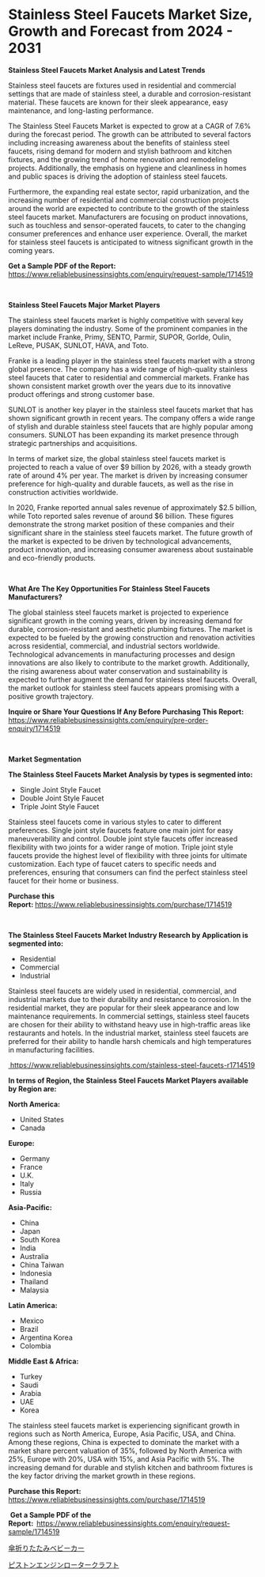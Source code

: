 <p><h1>Stainless Steel Faucets Market Size, Growth and Forecast from 2024 - 2031</h1></p><p><strong>Stainless Steel Faucets Market Analysis and Latest Trends</strong></p>
<p><p>Stainless steel faucets are fixtures used in residential and commercial settings that are made of stainless steel, a durable and corrosion-resistant material. These faucets are known for their sleek appearance, easy maintenance, and long-lasting performance.</p><p>The Stainless Steel Faucets Market is expected to grow at a CAGR of 7.6% during the forecast period. The growth can be attributed to several factors including increasing awareness about the benefits of stainless steel faucets, rising demand for modern and stylish bathroom and kitchen fixtures, and the growing trend of home renovation and remodeling projects. Additionally, the emphasis on hygiene and cleanliness in homes and public spaces is driving the adoption of stainless steel faucets.</p><p>Furthermore, the expanding real estate sector, rapid urbanization, and the increasing number of residential and commercial construction projects around the world are expected to contribute to the growth of the stainless steel faucets market. Manufacturers are focusing on product innovations, such as touchless and sensor-operated faucets, to cater to the changing consumer preferences and enhance user experience. Overall, the market for stainless steel faucets is anticipated to witness significant growth in the coming years.</p></p>
<p><strong>Get a Sample PDF of the Report:&nbsp;</strong> <a href="https://www.reliablebusinessinsights.com/enquiry/request-sample/1714519">https://www.reliablebusinessinsights.com/enquiry/request-sample/1714519</a></p>
<p>&nbsp;</p>
<p><strong>Stainless Steel Faucets Major Market Players</strong></p>
<p><p>The stainless steel faucets market is highly competitive with several key players dominating the industry. Some of the prominent companies in the market include Franke, Primy, SENTO, Parmir, SUPOR, Gorlde, Oulin, LeReve, PUSAK, SUNLOT, HAVA, and Toto.</p><p>Franke is a leading player in the stainless steel faucets market with a strong global presence. The company has a wide range of high-quality stainless steel faucets that cater to residential and commercial markets. Franke has shown consistent market growth over the years due to its innovative product offerings and strong customer base.</p><p>SUNLOT is another key player in the stainless steel faucets market that has shown significant growth in recent years. The company offers a wide range of stylish and durable stainless steel faucets that are highly popular among consumers. SUNLOT has been expanding its market presence through strategic partnerships and acquisitions.</p><p>In terms of market size, the global stainless steel faucets market is projected to reach a value of over $9 billion by 2026, with a steady growth rate of around 4% per year. The market is driven by increasing consumer preference for high-quality and durable faucets, as well as the rise in construction activities worldwide.</p><p>In 2020, Franke reported annual sales revenue of approximately $2.5 billion, while Toto reported sales revenue of around $6 billion. These figures demonstrate the strong market position of these companies and their significant share in the stainless steel faucets market. The future growth of the market is expected to be driven by technological advancements, product innovation, and increasing consumer awareness about sustainable and eco-friendly products.</p></p>
<p>&nbsp;</p>
<p><strong>What Are The Key Opportunities For Stainless Steel Faucets Manufacturers?</strong></p>
<p><p>The global stainless steel faucets market is projected to experience significant growth in the coming years, driven by increasing demand for durable, corrosion-resistant and aesthetic plumbing fixtures. The market is expected to be fueled by the growing construction and renovation activities across residential, commercial, and industrial sectors worldwide. Technological advancements in manufacturing processes and design innovations are also likely to contribute to the market growth. Additionally, the rising awareness about water conservation and sustainability is expected to further augment the demand for stainless steel faucets. Overall, the market outlook for stainless steel faucets appears promising with a positive growth trajectory.</p></p>
<p><strong>Inquire or Share Your Questions If Any Before Purchasing This Report:</strong> <a href="https://www.reliablebusinessinsights.com/enquiry/pre-order-enquiry/1714519">https://www.reliablebusinessinsights.com/enquiry/pre-order-enquiry/1714519</a></p>
<p>&nbsp;</p>
<p><strong>Market Segmentation</strong></p>
<p><strong>The Stainless Steel Faucets Market Analysis by types is segmented into:</strong></p>
<p><ul><li>Single Joint Style Faucet</li><li>Double Joint Style Faucet</li><li>Triple Joint Style Faucet</li></ul></p>
<p><p>Stainless steel faucets come in various styles to cater to different preferences. Single joint style faucets feature one main joint for easy maneuverability and control. Double joint style faucets offer increased flexibility with two joints for a wider range of motion. Triple joint style faucets provide the highest level of flexibility with three joints for ultimate customization. Each type of faucet caters to specific needs and preferences, ensuring that consumers can find the perfect stainless steel faucet for their home or business.</p></p>
<p><strong>Purchase this Report:&nbsp;</strong><a href="https://www.reliablebusinessinsights.com/purchase/1714519">https://www.reliablebusinessinsights.com/purchase/1714519</a></p>
<p>&nbsp;</p>
<p><strong>The Stainless Steel Faucets Market Industry Research by Application is segmented into:</strong></p>
<p><ul><li>Residential</li><li>Commercial</li><li>Industrial</li></ul></p>
<p><p>Stainless steel faucets are widely used in residential, commercial, and industrial markets due to their durability and resistance to corrosion. In the residential market, they are popular for their sleek appearance and low maintenance requirements. In commercial settings, stainless steel faucets are chosen for their ability to withstand heavy use in high-traffic areas like restaurants and hotels. In the industrial market, stainless steel faucets are preferred for their ability to handle harsh chemicals and high temperatures in manufacturing facilities.</p></p>
<p><a href="https://www.reliablebusinessinsights.com/stainless-steel-faucets-r1714519">&nbsp;https://www.reliablebusinessinsights.com/stainless-steel-faucets-r1714519</a></p>
<p><strong>In terms of Region, the Stainless Steel Faucets Market Players available by Region are:</strong></p>
<p>
    <p> <strong> North America: </strong>
        <ul>
            <li>United States</li>
            <li>Canada</li>
        </ul>
        </p> 
    <p> <strong> Europe: </strong>
        <ul>
            <li>Germany</li>
            <li>France</li>
            <li>U.K.</li>
            <li>Italy</li>
            <li>Russia</li>
        </ul>
        </p> 
    <p> <strong> Asia-Pacific: </strong>
        <ul>
            <li>China</li>
            <li>Japan</li>
            <li>South Korea</li>
            <li>India</li>
            <li>Australia</li>
            <li>China Taiwan</li>
            <li>Indonesia</li>
            <li>Thailand</li>
            <li>Malaysia</li>
        </ul>
        </p> 
    <p> <strong> Latin America: </strong>
        <ul>
            <li>Mexico</li>
            <li>Brazil</li>
            <li>Argentina Korea</li>
            <li>Colombia</li>
        </ul>
        </p> 
    <p> <strong> Middle East & Africa: </strong>
        <ul>
            <li>Turkey</li>
            <li>Saudi</li>
            <li>Arabia</li>
            <li>UAE</li>
            <li>Korea</li>
        </ul>
    </p>
    </p>
<p><p>The stainless steel faucets market is experiencing significant growth in regions such as North America, Europe, Asia Pacific, USA, and China. Among these regions, China is expected to dominate the market with a market share percent valuation of 35%, followed by North America with 25%, Europe with 20%, USA with 15%, and Asia Pacific with 5%. The increasing demand for durable and stylish kitchen and bathroom fixtures is the key factor driving the market growth in these regions.</p></p>
<p><strong>Purchase this Report: </strong><a href="https://www.reliablebusinessinsights.com/purchase/1714519">https://www.reliablebusinessinsights.com/purchase/1714519</a></p>
<p>&nbsp;<strong>Get a Sample PDF of the Report:&nbsp;&nbsp;</strong><a href="https://www.reliablebusinessinsights.com/enquiry/request-sample/1714519">https://www.reliablebusinessinsights.com/enquiry/request-sample/1714519</a></p>
<p><strong></strong></p>
<p><p><a href="https://medium.com/@queenlitle19361/%E6%8A%98%E3%82%8A%E7%95%B3%E3%81%BF%E5%82%98%E3%83%99%E3%83%93%E3%83%BC%E3%82%AB%E3%83%BC%E5%B8%82%E5%A0%B4%E3%81%AE%E8%A6%8F%E6%A8%A1%E3%81%AF-%E5%B9%B4%E9%96%93%E6%88%90%E9%95%B7%E7%8E%87-%E3%81%A7%E6%88%90%E9%95%B7%E3%81%97%E3%81%A6%E3%81%8A%E3%82%8A-%E3%81%93%E3%81%AE%E3%83%AC%E3%83%9D%E3%83%BC%E3%83%88%E3%81%AF-%E3%82%BF%E3%82%A4%E3%83%97-%E3%82%A2%E3%83%97%E3%83%AA%E3%82%B1%E3%83%BC%E3%82%B7%E3%83%A7%E3%83%B3-%E6%88%90%E9%95%B7-%E3%81%8A%E3%82%88%E3%81%B32024%E5%B9%B4%E3%81%8B%E3%82%892031%E5%B9%B4%E3%81%BE%E3%81%A7%E3%81%AE%E4%BA%88%E6%B8%AC%E3%81%AB%E3%82%88%E3%82%8B%E5%88%86%E6%9E%90%E3%82%92%E3%82%AB%E3%83%90%E3%83%BC%E3%81%97%E3%81%A6%E3%81%84%E3%81%BE%E3%81%99-7a2b14df3ef2">傘折りたたみベビーカー</a></p><p><a href="https://medium.com/@kelscdowell78456/%E3%82%B0%E3%83%AD%E3%83%BC%E3%83%90%E3%83%AB%E3%81%AA%E3%83%94%E3%82%B9%E3%83%88%E3%83%B3%E3%82%A8%E3%83%B3%E3%82%B8%E3%83%B3%E5%9B%9E%E8%BB%A2%E7%BF%BC%E6%A9%9F%E5%B8%82%E5%A0%B4%E3%81%AE%E8%A6%8F%E6%A8%A1%E3%81%AF-%E6%88%90%E9%95%B7%E7%8E%87-cagr-%E3%81%AB%E9%81%94%E3%81%99%E3%82%8B%E3%81%A8%E4%BA%88%E6%83%B3%E3%81%95%E3%82%8C%E3%81%A6%E3%81%8A%E3%82%8A-%E3%81%93%E3%81%AE%E3%83%AC%E3%83%9D%E3%83%BC%E3%83%88%E3%81%AF2024%E5%B9%B4%E3%81%8B%E3%82%892031%E5%B9%B4%E3%81%BE%E3%81%A7%E3%81%AE%E5%B8%82%E5%A0%B4%E3%81%AE%E6%88%90%E9%95%B7-%E3%83%88%E3%83%AC%E3%83%B3%E3%83%89-%E6%A9%9F%E4%BC%9A-%E3%81%8A%E3%82%88%E3%81%B3%E4%BA%88%E6%B8%AC%E3%82%92%E3%82%AB%E3%83%90%E3%83%BC%E3%81%97%E3%81%A6%E3%81%84%E3%81%BE%E3%81%99-4d1acf189316">ピストンエンジンロータークラフト</a></p></p>